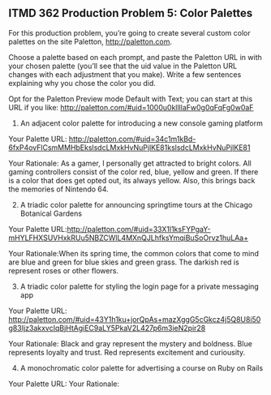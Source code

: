 ﻿## ITMD 362 Production Problem 5: Color Palettes

For this production problem, you’re going to create several custom color palettes on the site Paletton, http://paletton.com.

Choose a palette based on each prompt, and paste the Paletton URL in with your chosen palette (you’ll see that the uid value in the Paletton URL changes with each adjustment that you make). Write a few sentences explaining why you chose the color you did.

Opt for the Paletton Preview mode Default with Text; you can start at this URL if you like: http://paletton.com/#uid=1000u0kllllaFw0g0qFqFg0w0aF

1. An adjacent color palette for introducing a new console gaming platform

Your Palette URL: http://paletton.com/#uid=34c1m1kBd-6fxP4ovFlCsmMMHbEkslsdcLMxkHvNuPjlKE81kslsdcLMxkHvNuPjlKE81 

Your Rationale: As a gamer, I personally get attracted to bright colors. All gaming controllers consist of the color red, blue, yellow and green. If there is a color that does get opted out, its always yellow. Also, this brings back the memories of Nintendo 64.

2. A triadic color palette for announcing springtime tours at the Chicago Botanical Gardens

Your Palette URL:http://paletton.com/#uid=33X1l1ksFYPgaY-mHYLFHXSUVHxkRUu5NBZCWlL4MXnQJLhfksYmqiBuSoOrvz1huLAa+

Your Rationale:When its spring time, the common colors that come to mind are blue and green for blue skies and green grass. The darkish red is represent roses or other flowers.

3. A triadic color palette for styling the login page for a private messaging app

Your Palette URL: http://paletton.com/#uid=43Y1h1ku+jorQpAs+mazXggG5cGkcz4j5Q8U8i50g83Ijz3akxvcIqBjHtAgiEC9aLY5PkaV2L427p6m3ieN2pir28

Your Rationale: Black and gray represent the mystery and boldness. Blue represents loyalty and trust. Red represents excitement and curiousity.

4. A monochromatic color palette for advertising a course on Ruby on Rails

Your Palette URL:
Your Rationale:


